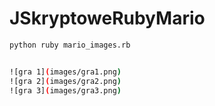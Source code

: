 # JSkryptoweRubyMario

```bash
python ruby mario_images.rb


![gra 1](images/gra1.png)
![gra 2](images/gra2.png)
![gra 3](images/gra3.png)


